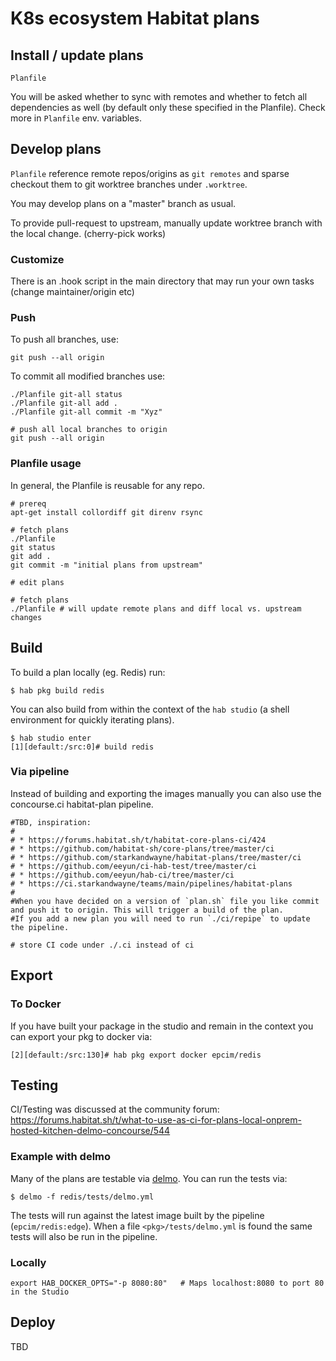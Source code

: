 
# K8s ecosystem Habitat plans


## Install / update plans

    Planfile

You will be asked whether to sync with remotes and whether to fetch all dependencies as well (by default only these specified
in the Planfile). Check more in `Planfile` env. variables.


## Develop plans

`Planfile` reference remote repos/origins as `git remotes` and sparse checkout them to git worktree branches under `.worktree`.

You may develop plans on a "master" branch as usual.

To provide pull-request to upstream, manually update worktree branch with the local change. (cherry-pick works)

### Customize

There is an .hook script in the main directory that may run your own tasks (change maintainer/origin etc)

### Push

To push all branches, use:

    git push --all origin

To commit all modified branches use:

    ./Planfile git-all status
    ./Planfile git-all add .
    ./Planfile git-all commit -m "Xyz"

    # push all local branches to origin
    git push --all origin


### Planfile usage

In general, the Planfile is reusable for any repo.

    # prereq
    apt-get install collordiff git direnv rsync

    # fetch plans
    ./Planfile
    git status
    git add .
    git commit -m "initial plans from upstream"

    # edit plans

    # fetch plans
    ./Planfile # will update remote plans and diff local vs. upstream changes


## Build

To build a plan locally (eg. Redis) run:
```
$ hab pkg build redis
```

You can also build from within the context of the `hab studio` (a shell environment for quickly iterating plans).

```
$ hab studio enter
[1][default:/src:0]# build redis
```

### Via pipeline

Instead of building and exporting the images manually you can also use the concourse.ci habitat-plan pipeline.

    #TBD, inspiration:
    #
    # * https://forums.habitat.sh/t/habitat-core-plans-ci/424
    # * https://github.com/habitat-sh/core-plans/tree/master/ci
    # * https://github.com/starkandwayne/habitat-plans/tree/master/ci
    # * https://github.com/eeyun/ci-hab-test/tree/master/ci
    # * https://github.com/eeyun/hab-ci/tree/master/ci
    # * https://ci.starkandwayne/teams/main/pipelines/habitat-plans
    #
    #When you have decided on a version of `plan.sh` file you like commit and push it to origin. This will trigger a build of the plan.
    #If you add a new plan you will need to run `./ci/repipe` to update the pipeline.

    # store CI code under ./.ci instead of ci


## Export

### To Docker

If you have built your package in the studio and remain in the context you can export your pkg to docker via:

```
[2][default:/src:130]# hab pkg export docker epcim/redis
```


## Testing

CI/Testing was discussed at the community forum: https://forums.habitat.sh/t/what-to-use-as-ci-for-plans-local-onprem-hosted-kitchen-delmo-concourse/544

### Example with delmo

Many of the plans are testable via [delmo](https://github.com/bodymindarts/delmo). You can run the tests via:
```
$ delmo -f redis/tests/delmo.yml
```

The tests will run against the latest image built by the pipeline (`epcim/redis:edge`). When a file `<pkg>/tests/delmo.yml` is found the same tests will also be run in the pipeline.

### Locally

    export HAB_DOCKER_OPTS="-p 8080:80"   # Maps localhost:8080 to port 80 in the Studio

## Deploy

TBD

